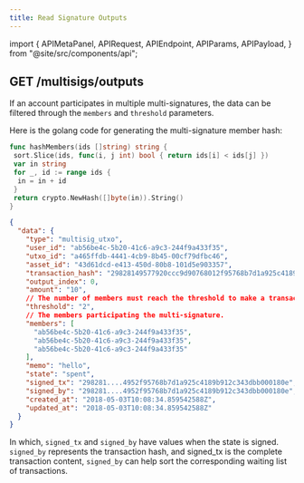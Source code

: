```yaml
---
title: Read Signature Outputs
---
```


import {
  APIMetaPanel,
  APIRequest,
  APIEndpoint,
  APIParams,
  APIPayload,
} from "@site/src/components/api";

## GET /multisigs/outputs

<APIEndpoint url="/multisigs/outputs?state=:state&offset=:offset&limit=:limit&members=:members&threshold=:threshold" />

<APIMetaPanel scope="Authorized" />

<APIParams
  p-state="the states of UTXO, e.g. unspent, signed, and spent."
  p-offset="pagination start time, RFC3339Nano format, e.g. `2020-12-12T12:12:12.999999999Z`."
  p-limit="pagination per page data limit, 500 by default, maximally 500"
  p-members="used together with threshold to participate in the hash of multi-signature members."
  p-threshold="integer, used with members, multi-signature threshold, for example, 2/3, threshold = 2"
/>

If an account participates in multiple multi-signatures, the data can be filtered through the `members` and `threshold` parameters.

Here is the golang code for generating the multi-signature member hash:

```go
func hashMembers(ids []string) string {
 sort.Slice(ids, func(i, j int) bool { return ids[i] < ids[j] })
 var in string
 for _, id := range ids {
  in = in + id
 }
 return crypto.NewHash([]byte(in)).String()
}
```

<APIRequest
  title="Get Multisig Outputs"
  url="/multisigs/outputs?limit=500&offset=2006-01-02T15:04:05.999999999Z&state=spent"
/>

```json title="Response"
{
  "data": {
    "type": "multisig_utxo",
    "user_id": "ab56be4c-5b20-41c6-a9c3-244f9a433f35",
    "utxo_id": "a465ffdb-4441-4cb9-8b45-00cf79dfbc46",
    "asset_id": "43d61dcd-e413-450d-80b8-101d5e903357",
    "transaction_hash": "29828149577920ccc9d90768012f95768b7d1a925c4189b912c343dbb000180e",
    "output_index": 0,
    "amount": "10",
    // The number of members must reach the threshold to make a transaction effective.
    "threshold": "2",
    // The members participating the multi-signature.
    "members": [
      "ab56be4c-5b20-41c6-a9c3-244f9a433f35",
      "ab56be4c-5b20-41c6-a9c3-244f9a433f35",
      "ab56be4c-5b20-41c6-a9c3-244f9a433f35"
    ],
    "memo": "hello",
    "state": "spent",
    "signed_tx": "298281....4952f95768b7d1a925c4189b912c343dbb000180e",
    "signed_by": "298281....4952f95768b7d1a925c4189b912c343dbb000180e",
    "created_at": "2018-05-03T10:08:34.859542588Z",
    "updated_at": "2018-05-03T10:08:34.859542588Z"
  }
}
```

In which, `signed_tx` and `signed_by` have values when the state is signed. `signed_by` represents the transaction hash, and signed_tx is the complete transaction content, `signed_by` can help sort the corresponding waiting list of transactions.
